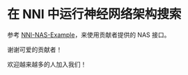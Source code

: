 **在 NNI 中运行神经网络架构搜索**  
===

参考 [NNI-NAS-Example](https://github.com/Crysple/NNI-NAS-Example)，来使用贡献者提供的 NAS 接口。

谢谢可爱的贡献者！

欢迎越来越多的人加入我们！